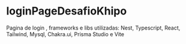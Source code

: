 # loginPageDesafioKhipo
 Pagina de login , frameworks e libs utilizadas: Nest, Typescript, React, Tailwind,  Mysql, Chakra.ui, Prisma Studio e Vite
